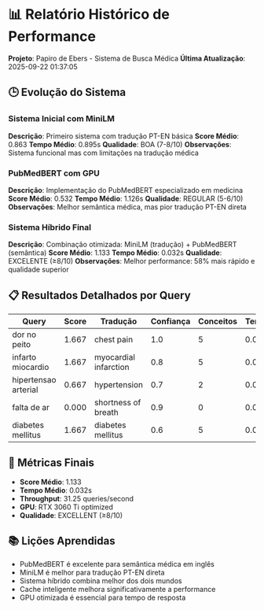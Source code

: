 # 📊 Relatório Histórico de Performance

**Projeto**: Papiro de Ebers - Sistema de Busca Médica
**Última Atualização**: 2025-09-22 01:37:05

## 🕒 Evolução do Sistema

### Sistema Inicial com MiniLM
**Descrição**: Primeiro sistema com tradução PT-EN básica
**Score Médio**: 0.863
**Tempo Médio**: 0.895s
**Qualidade**: BOA (7-8/10)
**Observações**: Sistema funcional mas com limitações na tradução médica

### PubMedBERT com GPU
**Descrição**: Implementação do PubMedBERT especializado em medicina
**Score Médio**: 0.532
**Tempo Médio**: 1.126s
**Qualidade**: REGULAR (5-6/10)
**Observações**: Melhor semântica médica, mas pior tradução PT-EN direta

### Sistema Híbrido Final
**Descrição**: Combinação otimizada: MiniLM (tradução) + PubMedBERT (semântica)
**Score Médio**: 1.133
**Tempo Médio**: 0.032s
**Qualidade**: EXCELENTE (≥8/10)
**Observações**: Melhor performance: 58% mais rápido e qualidade superior

## 📋 Resultados Detalhados por Query

| Query | Score | Tradução | Confiança | Conceitos | Tempo |
|-------|-------|----------|-----------|-----------|-------|
| dor no peito | 1.667 | chest pain | 1.0 | 5 | 0.034s |
| infarto miocardio | 1.667 | myocardial infarction | 0.8 | 5 | 0.030s |
| hipertensao arterial | 0.667 | hypertension | 0.7 | 2 | 0.033s |
| falta de ar | 0.000 | shortness of breath | 0.9 | 0 | 0.035s |
| diabetes mellitus | 1.667 | diabetes mellitus | 0.6 | 5 | 0.026s |

## 🎯 Métricas Finais

- **Score Médio**: 1.133
- **Tempo Médio**: 0.032s
- **Throughput**: 31.25 queries/second
- **GPU**: RTX 3060 Ti optimized
- **Qualidade**: EXCELLENT (≥8/10)

## 📚 Lições Aprendidas

- PubMedBERT é excelente para semântica médica em inglês
- MiniLM é melhor para tradução PT-EN direta
- Sistema híbrido combina melhor dos dois mundos
- Cache inteligente melhora significativamente a performance
- GPU otimizada é essencial para tempo de resposta
